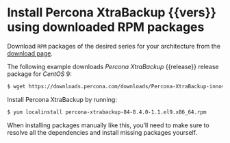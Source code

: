 # Install Percona XtraBackup {{vers}} using downloaded RPM packages

Download `RPM` packages of the desired series for your architecture from the [download page](https://www.percona.com/downloads/). 

The following example downloads *Percona XtraBackup* {{release}} release package for *CentOS* 9:

```{.bash data-prompt="$"}
$ wget https://downloads.percona.com/downloads/Percona-XtraBackup-innovative-release/Percona-XtraBackup-8.4.0-1/binary/redhat/9/x86_64/percona-xtrabackup-84-8.4.0-1.1.el9.x86_64.rpm
```

Install Percona XtraBackup by running:

```{.bash data-prompt="$"}
$ yum localinstall percona-xtrabackup-84-8.4.0-1.1.el9.x86_64.rpm
```

When installing packages manually like this, you’ll need to make sure to resolve all the dependencies and install missing packages yourself.
